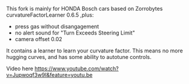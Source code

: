 This fork is mainly for HONDA Bosch cars
based on Zorrobytes curvatureFactorLearner 0.6.5
,plus:
+ press gas without disangagement
+ no alert sound for "Turn Exceeds Steering Limit"
+ camera offset 0.02

It contains a learner to learn your curvature factor. This means no more hugging curves, and has some ability to autotune controls.

Video here
https://www.youtube.com/watch?v=Jupwoqf3w9I&feature=youtu.be
